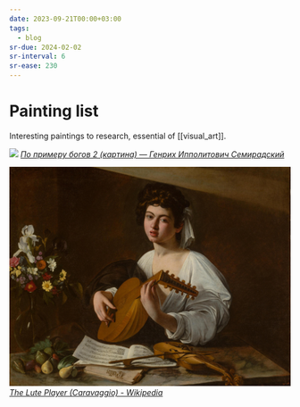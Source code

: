 ```yaml
---
date: 2023-09-21T00:00+03:00
tags:
  - blog
sr-due: 2024-02-02
sr-interval: 6
sr-ease: 230
---
```


# Painting list

Interesting paintings to research, essential of [[visual_art]].

![](img/Semiradskij–Po_primeru_bogov_2.jpg)
_[По примеру богов 2 (картина) — Генрих Ипполитович Семирадский](https://gallerix.ru/album/Semiradsky/pic/glrx-518946986)_

![](img/Caravaggio-the_lute_player.jpg)
_[The Lute Player (Caravaggio) - Wikipedia](https://en.wikipedia.org/wiki/The_Lute_Player_(Caravaggio))_

